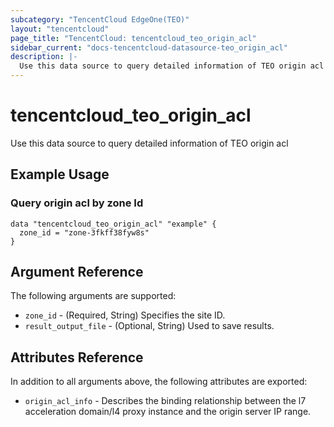 ```yaml
---
subcategory: "TencentCloud EdgeOne(TEO)"
layout: "tencentcloud"
page_title: "TencentCloud: tencentcloud_teo_origin_acl"
sidebar_current: "docs-tencentcloud-datasource-teo_origin_acl"
description: |-
  Use this data source to query detailed information of TEO origin acl
---
```


# tencentcloud_teo_origin_acl

Use this data source to query detailed information of TEO origin acl

## Example Usage

### Query origin acl by zone Id

```hcl
data "tencentcloud_teo_origin_acl" "example" {
  zone_id = "zone-3fkff38fyw8s"
}
```

## Argument Reference

The following arguments are supported:

* `zone_id` - (Required, String) Specifies the site ID.
* `result_output_file` - (Optional, String) Used to save results.

## Attributes Reference

In addition to all arguments above, the following attributes are exported:

* `origin_acl_info` - Describes the binding relationship between the l7 acceleration domain/l4 proxy instance and the origin server IP range.


